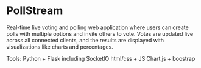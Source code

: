 # PollStream

Real-time live voting and polling web application where users can create polls with multiple options and invite others to vote. 
Votes are updated live across all connected clients, and the results are displayed with visualizations like charts and percentages.

Tools: 
Python + Flask including SocketIO
html/css + JS 
Chart.js + boostrap 







